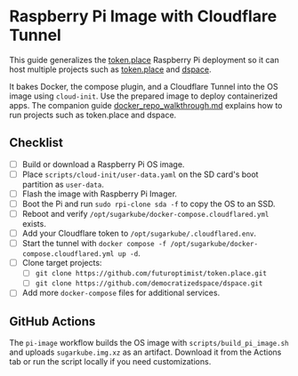 # Raspberry Pi Image with Cloudflare Tunnel

This guide generalizes the [token.place](https://github.com/futuroptimist/token.place)
Raspberry Pi deployment so it can host multiple projects such as
[token.place](https://github.com/futuroptimist/token.place) and
[dspace](https://github.com/democratizedspace/dspace).

It bakes Docker, the compose plugin, and a Cloudflare Tunnel into the OS image using `cloud-init`.
Use the prepared image to deploy containerized apps. The companion guide
[docker_repo_walkthrough.md](docker_repo_walkthrough.md) explains how to run
projects such as token.place and dspace.

## Checklist

- [ ] Build or download a Raspberry Pi OS image.
- [ ] Place `scripts/cloud-init/user-data.yaml` on the SD card's boot partition as `user-data`.
- [ ] Flash the image with Raspberry Pi Imager.
- [ ] Boot the Pi and run `sudo rpi-clone sda -f` to copy the OS to an SSD.
- [ ] Reboot and verify `/opt/sugarkube/docker-compose.cloudflared.yml` exists.
- [ ] Add your Cloudflare token to `/opt/sugarkube/.cloudflared.env`.
- [ ] Start the tunnel with `docker compose -f /opt/sugarkube/docker-compose.cloudflared.yml up -d`.
- [ ] Clone target projects:
  - [ ] `git clone https://github.com/futuroptimist/token.place.git`
  - [ ] `git clone https://github.com/democratizedspace/dspace.git`
- [ ] Add more `docker-compose` files for additional services.

## GitHub Actions

The `pi-image` workflow builds the OS image with `scripts/build_pi_image.sh` and uploads `sugarkube.img.xz` as an artifact.
Download it from the Actions tab or run the script locally if you need customizations.
